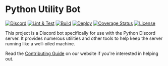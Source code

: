 # Python Utility Bot

[![Discord][7]][8]
[![Lint & Test][1]][2]
[![Build][3]][4]
[![Deploy][5]][6]
[![Coverage Status](https://coveralls.io/repos/github/python-discord/bot/badge.svg)](https://coveralls.io/github/python-discord/bot)
[![License](https://img.shields.io/badge/license-MIT-green)](LICENSE)

This project is a Discord bot specifically for use with the Python Discord server. It provides numerous utilities
and other tools to help keep the server running like a well-oiled machine.

Read the [Contributing Guide](https://pythondiscord.com/pages/contributing/bot/) on our website if you're interested in helping out.

[1]: https://github.com/python-discord/bot/workflows/Lint%20&%20Test/badge.svg?branch=master
[2]: https://github.com/python-discord/bot/actions?query=workflow%3A%22Lint+%26+Test%22+branch%3Amaster
[3]: https://github.com/python-discord/bot/workflows/Build/badge.svg?branch=master
[4]: https://github.com/python-discord/bot/actions?query=workflow%3ABuild+branch%3Amaster
[5]: https://github.com/python-discord/bot/workflows/Deploy/badge.svg?branch=master
[6]: https://github.com/python-discord/bot/actions?query=workflow%3ADeploy+branch%3Amaster
[7]: https://raw.githubusercontent.com/python-discord/branding/master/logos/badge/badge_github.svg
[8]: https://discord.gg/python
